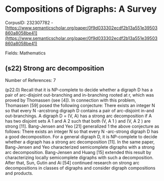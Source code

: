 # Compositions of Digraphs: A Survey

CorpusID: 232307782 - [https://www.semanticscholar.org/paper/0f9d033302ecdf2b13a551e39503860a8058be41](https://www.semanticscholar.org/paper/0f9d033302ecdf2b13a551e39503860a8058be41)

Fields: Mathematics

## (s22) Strong arc decomposition
Number of References: 7

(p22.0) Recall that it is NP-complete to decide whether a digraph D has a pair of arc-disjoint out-branching and in-branching rooted at r, which was proved by Thomassen (see [4]). In connection with this problem, Thomassen [59] posed the following conjecture: There exists an integer N so that every N -arcstrong digraph D contains a pair of arc-disjoint in-and out-branchings. A digraph D = (V, A) has a strong arc decomposition if A has two disjoint sets A 1 and A 2 such that both (V, A 1 ) and (V, A 2 ) are strong [11]. Bang-Jensen and Yeo [21] generalized 1 the above conjecture as follows: There exists an integer N so that every N -arc-strong digraph D has a good decomposition. For a general digraph D, it is NP-complete to decide whether a digraph has a strong arc decomposition [11]. In the same paper, Bang-Jensen and Yeo characterized semicomplete digraphs with a strong arc decomposition. Bang-Jensen and Huang [15] extended this result by characterizing locally semicomplete digraphs with such a decomposition. After that, Sun, Gutin and Ai [54] continued research on strong arc decompositions in classes of digraphs and consider digraph compositions and products.
